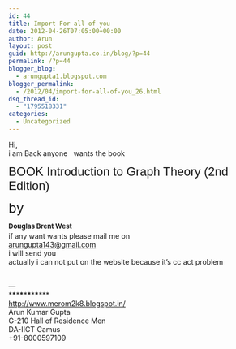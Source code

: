 ```yaml
---
id: 44
title: Import For all of you
date: 2012-04-26T07:05:00+00:00
author: Arun
layout: post
guid: http://arungupta.co.in/blog/?p=44
permalink: /?p=44
blogger_blog:
  - arungupta1.blogspot.com
blogger_permalink:
  - /2012/04/import-for-all-of-you_26.html
dsq_thread_id:
  - "1795518331"
categories:
  - Uncategorized
---
```

Hi,  
i am Back anyone   wants the book 

<h1 style="font-family: Arial, Helvetica, sans-serif; font-size: 1.7em; font-weight: normal; margin-bottom: 0px; margin-top: 0px; ">
  <span>BOOK Introduction to Graph Theory (2nd Edition)</span> 
</h1>

<span style="font-size: 26px; ">by <br /><strong><em style="font-style: normal; line-height: 16px; font-size: small; ">Douglas</em><span style="color: #222222; line-height: 16px; font-size: small; "> Brent West</span> </strong></span>  
<span>if any want wants please mail me on</span>  
<a>arungupta143@gmail.com</a>  
<span>i will send you </span>  
<span>actually i can not put on the website because it&#8217;s cc act problem</span>  
<span> </span>

&#8212;   
\***\***\***\***\***\***\***\***\***<a></a>  
<a href="http://www.merom2k8.blogspot.in/" target="_blank">http://www.merom2k8.blogspot.in/</a>   
Arun Kumar Gupta  
G-210 Hall of Residence Men  
DA-IICT Camus   
+91-8000597109